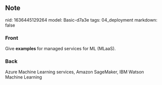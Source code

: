 ## Note
nid: 1636445129264
model: Basic-d7a3e
tags: 04_deployment
markdown: false

### Front
Give <b>examples </b>for managed services for ML (MLaaS).

### Back
Azure Machine Learning services, Amazon SageMaker, IBM Watson Machine Learning
